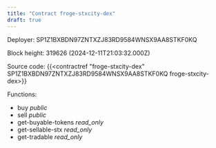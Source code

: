 ```yaml
---
title: "Contract froge-stxcity-dex"
draft: true
---
```

Deployer: SP1Z1BXBDN97ZNTXZJ83RD9584WNSX9AA8STKF0KQ


 



Block height: 319626 (2024-12-11T21:03:32.000Z)

Source code: {{<contractref "froge-stxcity-dex" SP1Z1BXBDN97ZNTXZJ83RD9584WNSX9AA8STKF0KQ froge-stxcity-dex>}}

Functions:

* buy _public_
* sell _public_
* get-buyable-tokens _read_only_
* get-sellable-stx _read_only_
* get-tradable _read_only_
